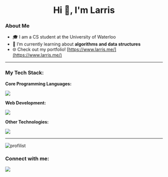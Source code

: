 <h1 align="center">Hi 👋, I'm Larris</h1>

### About Me
- 🎓 I am a CS student at the University of Waterloo
- 🌱 I’m currently learning about **algorithms and data structures**
- 🌐 Check out my portfolio! [https://www.larris.me/](https://www.larris.me/)

---

<h3 align="left">My Tech Stack:</h3>
<p align="left">
<!--   Core Programming Languages -->
  <b>Core Programming Languages:</b><br>
  <p>
    <a href="https://skillicons.dev">
      <img src="https://skillicons.dev/icons?i=cpp,java,python" />
    </a>
  </p>

  <!-- Web Development -->
  <b>Web Development:</b><br>
  <p>
    <a href="https://skillicons.dev">
      <img src="https://skillicons.dev/icons?i=html,css,js,ts,react,nodejs,express,next,tailwind" />
    </a>
  </p>

  <!-- Other Technologies -->
  <b>Other Technologies:</b><br>
  <p>
    <a href="https://skillicons.dev">
      <img src="https://skillicons.dev/icons?i=vercel,figma,flutter,firebase,git,mongodb,sqlite,unity,r" />
    </a>
  </p>
</p>

---

<p><img align="center" src="https://github-readme-stats.vercel.app/api/top-langs?username=profilist&show_icons=true&locale=en&layout=compact&hide=jupyter%20notebook" alt="profilist" /></p>

<h3 align="left">Connect with me:</h3>
<p align="left">
<a href="https://linkedin.com/in/larrisxie" target="blank"><img src="https://skillicons.dev/icons?i=linkedin" /></a>
</p>
